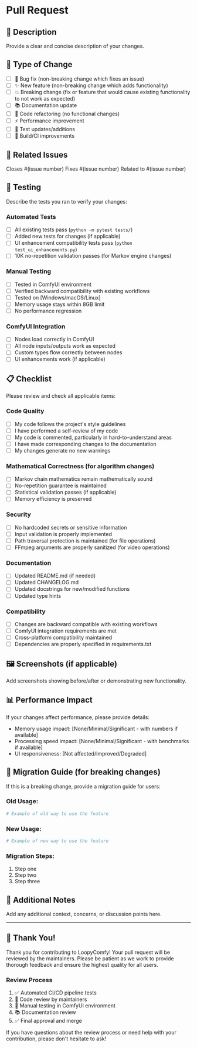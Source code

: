 # Pull Request

## 📝 **Description**
Provide a clear and concise description of your changes.

## 🎯 **Type of Change**
- [ ] 🐛 Bug fix (non-breaking change which fixes an issue)
- [ ] ✨ New feature (non-breaking change which adds functionality)
- [ ] 💥 Breaking change (fix or feature that would cause existing functionality to not work as expected)
- [ ] 📚 Documentation update
- [ ] 🔧 Code refactoring (no functional changes)
- [ ] ⚡ Performance improvement
- [ ] 🧪 Test updates/additions
- [ ] 🔨 Build/CI improvements

## 🔗 **Related Issues**
Closes #(issue number)
Fixes #(issue number)
Related to #(issue number)

## 🧪 **Testing**
Describe the tests you ran to verify your changes:

### **Automated Tests**
- [ ] All existing tests pass (`python -m pytest tests/`)
- [ ] Added new tests for changes (if applicable)
- [ ] UI enhancement compatibility tests pass (`python test_ui_enhancements.py`)
- [ ] 10K no-repetition validation passes (for Markov engine changes)

### **Manual Testing**
- [ ] Tested in ComfyUI environment
- [ ] Verified backward compatibility with existing workflows
- [ ] Tested on [Windows/macOS/Linux]
- [ ] Memory usage stays within 8GB limit
- [ ] No performance regression

### **ComfyUI Integration**
- [ ] Nodes load correctly in ComfyUI
- [ ] All node inputs/outputs work as expected
- [ ] Custom types flow correctly between nodes
- [ ] UI enhancements work (if applicable)

## 📋 **Checklist**
Please review and check all applicable items:

### **Code Quality**
- [ ] My code follows the project's style guidelines
- [ ] I have performed a self-review of my code
- [ ] My code is commented, particularly in hard-to-understand areas
- [ ] I have made corresponding changes to the documentation
- [ ] My changes generate no new warnings

### **Mathematical Correctness** (for algorithm changes)
- [ ] Markov chain mathematics remain mathematically sound
- [ ] No-repetition guarantee is maintained
- [ ] Statistical validation passes (if applicable)
- [ ] Memory efficiency is preserved

### **Security**
- [ ] No hardcoded secrets or sensitive information
- [ ] Input validation is properly implemented
- [ ] Path traversal protection is maintained (for file operations)
- [ ] FFmpeg arguments are properly sanitized (for video operations)

### **Documentation**
- [ ] Updated README.md (if needed)
- [ ] Updated CHANGELOG.md
- [ ] Updated docstrings for new/modified functions
- [ ] Updated type hints

### **Compatibility**
- [ ] Changes are backward compatible with existing workflows
- [ ] ComfyUI integration requirements are met
- [ ] Cross-platform compatibility maintained
- [ ] Dependencies are properly specified in requirements.txt

## 🖼️ **Screenshots** (if applicable)
Add screenshots showing before/after or demonstrating new functionality.

## 📊 **Performance Impact**
If your changes affect performance, please provide details:
- Memory usage impact: [None/Minimal/Significant - with numbers if available]
- Processing speed impact: [None/Minimal/Significant - with benchmarks if available]
- UI responsiveness: [Not affected/Improved/Degraded]

## 🔄 **Migration Guide** (for breaking changes)
If this is a breaking change, provide a migration guide for users:

### **Old Usage:**
```python
# Example of old way to use the feature
```

### **New Usage:**
```python  
# Example of new way to use the feature
```

### **Migration Steps:**
1. Step one
2. Step two
3. Step three

## 💬 **Additional Notes**
Add any additional context, concerns, or discussion points here.

---

## 🎉 **Thank You!**
Thank you for contributing to LoopyComfy! Your pull request will be reviewed by the maintainers. Please be patient as we work to provide thorough feedback and ensure the highest quality for all users.

### **Review Process**
1. ✅ Automated CI/CD pipeline tests
2. 👀 Code review by maintainers  
3. 🧪 Manual testing in ComfyUI environment
4. 📚 Documentation review
5. ✅ Final approval and merge

If you have questions about the review process or need help with your contribution, please don't hesitate to ask!